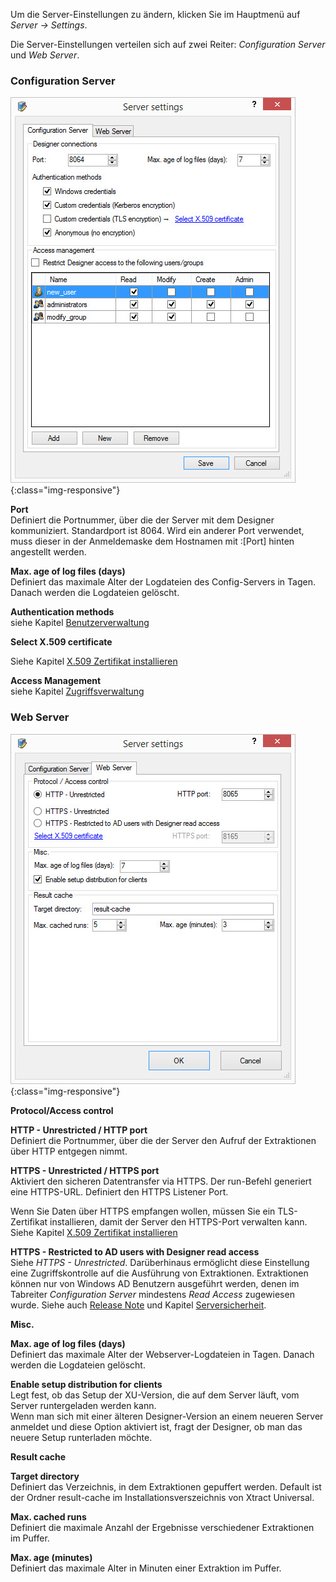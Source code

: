 Um die Server-Einstellungen zu ändern, klicken Sie im Hauptmenü auf *Server -> Settings*. 

Die Server-Einstellungen verteilen sich auf zwei Reiter: *Configuration Server* und *Web Server*.

### Configuration Server

![XU3_ServerSettings_config_tab](/img/content/XU3_ServerSettings_config_tab.jpg){:class="img-responsive"}

**Port**<br>
Definiert die Portnummer, über die der Server mit dem Designer kommuniziert. Standardport ist 8064. Wird ein anderer Port verwendet, muss dieser in der Anmeldemaske dem Hostnamen mit :[Port] hinten angestellt werden.

**Max. age of log files (days)**<br>
Definiert das maximale Alter der Logdateien des Config-Servers in Tagen. Danach werden die Logdateien gelöscht. 

**Authentication methods**<br>
siehe Kapitel [Benutzerverwaltung](../sicherheit/benutzerverwaltung)

**Select X.509 certificate**<br>

Siehe Kapitel [X.509 Zertifikat installieren](../sicherheit/x.509-zertifikat-installieren)

**Access Management**<br>
siehe Kapitel [Zugriffsverwaltung](../sicherheit/zugriffsverwaltung)

### Web Server

![XU3_ServerSettings_web_tab](/img/content/XU3_ServerSettings_web_tab.jpg){:class="img-responsive"}

**Protocol/Access control**

**HTTP - Unrestricted / HTTP port**<br>
Definiert die Portnummer, über die der Server den Aufruf der Extraktionen über HTTP entgegen nimmt. 

**HTTPS - Unrestricted / HTTPS port**<br>
Aktiviert den sicheren Datentransfer via HTTPS. Der run-Befehl generiert eine HTTPS-URL. Definiert den HTTPS Listener Port.

Wenn Sie Daten über HTTPS empfangen wollen, müssen Sie ein TLS-Zertifikat installieren, damit der Server den HTTPS-Port verwalten kann. 
Siehe Kapitel [X.509 Zertifikat installieren](../sicherheit/x.509-zertifikat-installieren)

**HTTPS - Restricted to AD users with Designer read access**<br>
Siehe *HTTPS - Unrestricted*. Darüberhinaus ermöglicht diese Einstellung eine Zugriffskontrolle auf die Ausführung von Extraktionen. Extraktionen können nur von Windows AD Benutzern ausgeführt werden, denen im Tabreiter *Configuration Server* mindestens *Read Access* zugewiesen wurde. Siehe auch [Release Note](https://kb.theobald-software.com/release-notes/XtractUniversal-3.11.0.html) und Kapitel [Serversicherheit](../sicherheit/serversicherheit).

**Misc.**

**Max. age of log files (days)**<br>
Definiert das maximale Alter der Webserver-Logdateien in Tagen. Danach werden die Logdateien gelöscht. 

**Enable setup distribution for clients**<br>
Legt fest, ob das Setup der XU-Version, die auf dem Server läuft, vom Server runtergeladen werden kann.<br>
Wenn man sich mit einer älteren Designer-Version an einem neueren Server anmeldet und diese Option aktiviert ist,
fragt der Designer, ob man das neuere Setup runterladen möchte.

**Result cache**

**Target directory**<br>
Definiert das Verzeichnis, in dem Extraktionen gepuffert werden. Default ist der Ordner result-cache im Installationsverszeichnis von Xtract Universal.

**Max. cached runs**<br>
Definiert die maximale Anzahl der Ergebnisse verschiedener Extraktionen im Puffer.

**Max. age (minutes)**<br>
Definiert das maximale Alter in Minuten einer Extraktion im Puffer.

